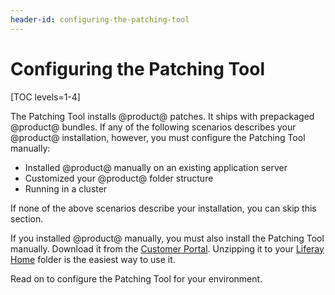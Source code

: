 ```yaml
---
header-id: configuring-the-patching-tool
---
```


# Configuring the Patching Tool

[TOC levels=1-4]

The Patching Tool installs @product@ patches. It ships with prepackaged
@product@ bundles. If any of the following scenarios describes your @product@
installation, however, you must configure the Patching Tool manually:

- Installed @product@ manually on an existing application server
- Customized your @product@ folder structure
- Running in a cluster

If none of the above scenarios describe your installation, you can skip this
section.

If you installed @product@ manually, you must also install the Patching Tool
manually. Download it from the
[Customer Portal](https://web.liferay.com/group/customer/dxp/downloads/7-1/patching-tool).
Unzipping it to your
[Liferay Home](/docs/7-1/deploy/-/knowledge_base/d/installing-liferay#liferay-home)
folder is the easiest way to use it. 

Read on to configure the Patching Tool for your environment. 
